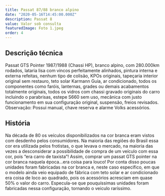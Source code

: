 ```yaml
---
title: Passat 87/88 branco alpino
date: "2020-05-16T14:45:00.000Z"
description: Passat 8
value: Valor sob consulta
featuredImage: Foto 1.jpeg
order: 4
---
```


## Descrição técnica

Passat GTS Pointer 1987/1988 (Chassi HP), branco alpino, com 280.000km rodados, lataria lisa com vincos perfeitamente alinhados, pintura  interna e externa refeitas, nenhum tipo de colisão, KPOs originais, tapeçaria interior original sem restauro, teto solar Karmann Guia, ar condicionado, todos os componentes como faróis, lanternas, grades ou demais acabamentos totalmente originais, todos os vidros com chassi gravado originais do carro incluindo o parabrisas, estepe S660 sem uso, mecânica com justo funcionamento em sua configuração original, suspensão, freios revisados.
Observação: Possui manual, chave reserva e alarme Volks acessórios.

## História

Na década de 80 os veículos disponibilizados na cor branca eram vistos com desdenho pelos consumidores. Na maioria das regiões do Brasil essa cor era utilizada pelos frotistas, o que levava o mercado, na maioria das vezes a desconsiderar a possibilidade de compra de um veículo com essa cor, pois “era carro de taxista”! Assim, comprar um passat GTS pointer na cor branca naquela época...era coisa para louco! Por conta disso poucas unidades foram fabricadas na cor branca e, neste caso especifico, em que o modelo ainda veio equipado de fábrica com teto solar e ar condicionado era coisa de loco ao quadrado, pois os acessórios acresciam em quase 50% o valor do carro. Especula-se que pouquíssimas unidades foram fabricadas nessa configuração, tornando o veiculo raríssimo.